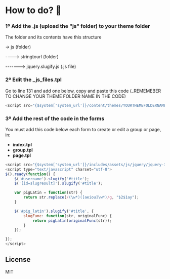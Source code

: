 # How to do? 🤔

### 1º Add the .js (upload the "js" folder) to your theme folder

The folder and its contents have this structure

-> js (folder)

----> stringtourl (folder)

-------> jquery.slugify.js (.js file)

### 2º Edit the _js_files.tpl

Go to line 131 and add one below, copy and paste this code (_REMEMEBER TO CHANGE YOUR THEME FOLDER NAME IN THE CODE)

```js
<script src="{$system['system_url']}/content/themes/YOURTHEMEFOLDERNAME/js/stringtoslug/jquery.slugify.js" type="text/javascript"></script>
```

### 3º Add the rest of the code in the forms

You must add this code below each form to create or edit a group or page, in:

- **index.tpl**
- **group.tpl**
- **page.tpl**

```js
<script src="{$system['system_url']}/includes/assets/js/jquery/jquery-3.1.1.min.js"></script>
<script type="text/javascript" charset="utf-8">
$().ready(function() {
    $('#username').slugify('#title');
    $('[id=slugresult]').slugify('#title');

    var pigLatin = function(str) {
        return str.replace(/(\w*)([aeiou]\w*)/g, "$2$1ay");
    }

    $('#pig_latin').slugify('#title', {
        slugFunc: function(str, originalFunc) {
            return pigLatin(originalFunc(str));
        }
    });

});
</script>
```

License
----

MIT
